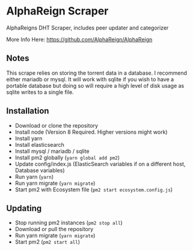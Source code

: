 # AlphaReign Scraper

AlphaReigns DHT Scraper, includes peer updater and categorizer

More Info Here: https://github.com/AlphaReign/AlphaReign

## Notes

This scrape relies on storing the torrent data in a database. I recommend either mariadb or mysql. It will work with sqlite if you wish to have a portable database but doing so will require a high level of disk usage as sqlite writes to a single file.

## Installation

-   Download or clone the repository
-   Install node (Version 8 Required.  Higher versions might work)
-   Install yarn
-   Install elasticsearch
-   Install mysql / mariadb / sqlite
-   Install pm2 globally (`yarn global add pm2`)
-   Update config/index.js (ElasticSearch variables if on a different host, Database variables)
-   Run yarn (`yarn`)
-   Run yarn migrate (`yarn migrate`)
-   Start pm2 with Ecosystem file (`pm2 start ecosystem.config.js`)

## Updating

-   Stop running pm2 instances (`pm2 stop all`)
-   Download or pull the repository
-   Run yarn migrate (`yarn migrate`)
-   Start pm2 (`pm2 start all`)
